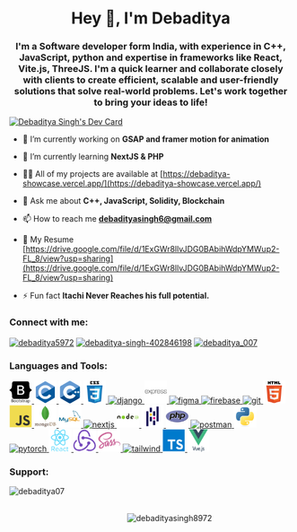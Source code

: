 <!--
<h1 align="center">Hey 👋, I'm Debaditya</h1>
<h3 align="center">I'm a Software developer form India, with experience in C++, JavaScript, python and expertise in frameworks like React, Vite.js, ThreeJS. I'm a quick learner and collaborate closely with clients to create efficient, scalable and user-friendly solutions that solve real-world problems. Let's work together to bring your ideas to life!</h3>
-->

<h1 align="center">Hey 👋, I'm Debaditya</h1>
<h3 align="center">I'm a Software developer form India, with experience in C++, JavaScript, python and expertise in frameworks like React, Vite.js, ThreeJS. I'm a quick learner and collaborate closely with clients to create efficient, scalable and user-friendly solutions that solve real-world problems. Let's work together to bring your ideas to life!</h3>

<a href="https://app.daily.dev/debaditya_139"><img src="https://api.daily.dev/devcards/2ae7ef9fe90b4f4d8f7f960436b91b36.png?r=hsd" width="400" alt="Debaditya Singh's Dev Card"/></a>
<!--
<p align="left"> <img src="https://komarev.com/ghpvc/?username=debadityasingh8972&label=Profile%20views&color=0e75b6&style=flat" alt="debadityasingh8972" /> </p>

<p align="left"> <a href="https://github.com/ryo-ma/github-profile-trophy"><img src="https://github-profile-trophy.vercel.app/?username=debadityasingh8972" alt="debadityasingh8972" /></a> </p>
-->
- 🔭 I’m currently working on **GSAP and framer motion for animation**

- 🌱 I’m currently learning **NextJS & PHP**

- 👨‍💻 All of my projects are available at [https://debaditya-showcase.vercel.app/](https://debaditya-showcase.vercel.app/)

- 💬 Ask me about **C++, JavaScript, Solidity, Blockchain**

- 📫 How to reach me **debadityasingh6@gmail.com**

- 📄 My Resume [https://drive.google.com/file/d/1ExGWr8llvJDG0BAbihWdpYMWup2-FL_8/view?usp=sharing](https://drive.google.com/file/d/1ExGWr8llvJDG0BAbihWdpYMWup2-FL_8/view?usp=sharing)

- ⚡ Fun fact **Itachi Never Reaches his full potential.**

<h3 align="left">Connect with me:</h3>
<p align="left">
<a href="https://twitter.com/debaditya5972" target="blank"><img align="center" src="https://raw.githubusercontent.com/rahuldkjain/github-profile-readme-generator/master/src/images/icons/Social/twitter.svg" alt="debaditya5972" height="30" width="40" /></a>
<a href="https://linkedin.com/in/debaditya-singh-402846198" target="blank"><img align="center" src="https://raw.githubusercontent.com/rahuldkjain/github-profile-readme-generator/master/src/images/icons/Social/linked-in-alt.svg" alt="debaditya-singh-402846198" height="30" width="40" /></a>
<a href="https://www.leetcode.com/debaditya_007" target="blank"><img align="center" src="https://raw.githubusercontent.com/rahuldkjain/github-profile-readme-generator/master/src/images/icons/Social/leet-code.svg" alt="debaditya_007" height="30" width="40" /></a>
</p>

<h3 align="left">Languages and Tools:</h3>
<p align="left"> <a href="https://getbootstrap.com" target="_blank" rel="noreferrer"> <img src="https://raw.githubusercontent.com/devicons/devicon/master/icons/bootstrap/bootstrap-plain-wordmark.svg" alt="bootstrap" width="40" height="40"/> </a> <a href="https://www.cprogramming.com/" target="_blank" rel="noreferrer"> <img src="https://raw.githubusercontent.com/devicons/devicon/master/icons/c/c-original.svg" alt="c" width="40" height="40"/> </a> <a href="https://www.w3schools.com/cpp/" target="_blank" rel="noreferrer"> <img src="https://raw.githubusercontent.com/devicons/devicon/master/icons/cplusplus/cplusplus-original.svg" alt="cplusplus" width="40" height="40"/> </a> <a href="https://www.w3schools.com/css/" target="_blank" rel="noreferrer"> <img src="https://raw.githubusercontent.com/devicons/devicon/master/icons/css3/css3-original-wordmark.svg" alt="css3" width="40" height="40"/> </a> <a href="https://www.djangoproject.com/" target="_blank" rel="noreferrer"> <img src="https://cdn.worldvectorlogo.com/logos/django.svg" alt="django" width="40" height="40"/> </a> <a href="https://expressjs.com" target="_blank" rel="noreferrer"> <img src="https://raw.githubusercontent.com/devicons/devicon/master/icons/express/express-original-wordmark.svg" alt="express" width="40" height="40"/> </a> <a href="https://www.figma.com/" target="_blank" rel="noreferrer"> <img src="https://www.vectorlogo.zone/logos/figma/figma-icon.svg" alt="figma" width="40" height="40"/> </a> <a href="https://firebase.google.com/" target="_blank" rel="noreferrer"> <img src="https://www.vectorlogo.zone/logos/firebase/firebase-icon.svg" alt="firebase" width="40" height="40"/> </a> <a href="https://git-scm.com/" target="_blank" rel="noreferrer"> <img src="https://www.vectorlogo.zone/logos/git-scm/git-scm-icon.svg" alt="git" width="40" height="40"/> </a> <a href="https://www.w3.org/html/" target="_blank" rel="noreferrer"> <img src="https://raw.githubusercontent.com/devicons/devicon/master/icons/html5/html5-original-wordmark.svg" alt="html5" width="40" height="40"/> </a> <a href="https://developer.mozilla.org/en-US/docs/Web/JavaScript" target="_blank" rel="noreferrer"> <img src="https://raw.githubusercontent.com/devicons/devicon/master/icons/javascript/javascript-original.svg" alt="javascript" width="40" height="40"/> </a> <a href="https://www.mongodb.com/" target="_blank" rel="noreferrer"> <img src="https://raw.githubusercontent.com/devicons/devicon/master/icons/mongodb/mongodb-original-wordmark.svg" alt="mongodb" width="40" height="40"/> </a> <a href="https://www.mysql.com/" target="_blank" rel="noreferrer"> <img src="https://raw.githubusercontent.com/devicons/devicon/master/icons/mysql/mysql-original-wordmark.svg" alt="mysql" width="40" height="40"/> </a> <a href="https://nextjs.org/" target="_blank" rel="noreferrer"> <img src="https://cdn.worldvectorlogo.com/logos/nextjs-2.svg" alt="nextjs" width="40" height="40"/> </a> <a href="https://nodejs.org" target="_blank" rel="noreferrer"> <img src="https://raw.githubusercontent.com/devicons/devicon/master/icons/nodejs/nodejs-original-wordmark.svg" alt="nodejs" width="40" height="40"/> </a> <a href="https://pandas.pydata.org/" target="_blank" rel="noreferrer"> <img src="https://raw.githubusercontent.com/devicons/devicon/2ae2a900d2f041da66e950e4d48052658d850630/icons/pandas/pandas-original.svg" alt="pandas" width="40" height="40"/> </a> <a href="https://www.php.net" target="_blank" rel="noreferrer"> <img src="https://raw.githubusercontent.com/devicons/devicon/master/icons/php/php-original.svg" alt="php" width="40" height="40"/> </a> <a href="https://postman.com" target="_blank" rel="noreferrer"> <img src="https://www.vectorlogo.zone/logos/getpostman/getpostman-icon.svg" alt="postman" width="40" height="40"/> </a> <a href="https://www.python.org" target="_blank" rel="noreferrer"> <img src="https://raw.githubusercontent.com/devicons/devicon/master/icons/python/python-original.svg" alt="python" width="40" height="40"/> </a> <a href="https://pytorch.org/" target="_blank" rel="noreferrer"> <img src="https://www.vectorlogo.zone/logos/pytorch/pytorch-icon.svg" alt="pytorch" width="40" height="40"/> </a> <a href="https://reactjs.org/" target="_blank" rel="noreferrer"> <img src="https://raw.githubusercontent.com/devicons/devicon/master/icons/react/react-original-wordmark.svg" alt="react" width="40" height="40"/> </a> <a href="https://redux.js.org" target="_blank" rel="noreferrer"> <img src="https://raw.githubusercontent.com/devicons/devicon/master/icons/redux/redux-original.svg" alt="redux" width="40" height="40"/> </a> <a href="https://sass-lang.com" target="_blank" rel="noreferrer"> <img src="https://raw.githubusercontent.com/devicons/devicon/master/icons/sass/sass-original.svg" alt="sass" width="40" height="40"/> </a> <a href="https://tailwindcss.com/" target="_blank" rel="noreferrer"> <img src="https://www.vectorlogo.zone/logos/tailwindcss/tailwindcss-icon.svg" alt="tailwind" width="40" height="40"/> </a> <a href="https://www.typescriptlang.org/" target="_blank" rel="noreferrer"> <img src="https://raw.githubusercontent.com/devicons/devicon/master/icons/typescript/typescript-original.svg" alt="typescript" width="40" height="40"/> </a> <a href="https://vuejs.org/" target="_blank" rel="noreferrer"> <img src="https://raw.githubusercontent.com/devicons/devicon/master/icons/vuejs/vuejs-original-wordmark.svg" alt="vuejs" width="40" height="40"/> </a> </p>

<h3 align="left">Support:</h3>
<p><a href="https://www.buymeacoffee.com/debaditya07"> <img align="left" src="https://cdn.buymeacoffee.com/buttons/v2/default-yellow.png" height="50" width="210" alt="debaditya07" /></a></p><br><br>

<p><img align="left" src="https://github-readme-stats.vercel.app/api/top-langs?username=debadityasingh8972&show_icons=true&locale=en&layout=compact" alt="debadityasingh8972" /></p>

<!--
<p>&nbsp;<img align="center" src="https://github-readme-stats.vercel.app/api?username=debadityasingh8972&show_icons=true&locale=en" alt="debadityasingh8972" /></p>

<!--
<p align="left"> <img src="https://komarev.com/ghpvc/?username=debadityasingh8972&label=Profile%20views&color=0e75b6&style=flat" alt="debadityasingh8972" /> </p>

- 🔭 Currently working on **GSAP and framer motion for animation**

- 💬 Ask me about **C++, JavaScript, Solidity, Blockchain**

- 📫 How to reach me **debadityasingh6@gmail.com**

- ⚡ Fun fact **Itachi Never Reached his full potential.**

<h3 align="left">Connect with me:</h3>
<p align="left">
<a href="https://linkedin.com/in/debaditya-singh-402846198/" target="blank"><img align="center" src="https://raw.githubusercontent.com/rahuldkjain/github-profile-readme-generator/master/src/images/icons/Social/linked-in-alt.svg" alt="debaditya_singh_402846198" height="30" width="40" /></a>
<a href="https://www.leetcode.com/debaditya_007" target="blank"><img align="center" src="https://raw.githubusercontent.com/rahuldkjain/github-profile-readme-generator/master/src/images/icons/Social/leet-code.svg" alt="debaditya_007" height="30" width="40" /></a>
<!-- [<img src='https://cdn.jsdelivr.net/npm/simple-icons@3.0.1/icons/linkedin.svg' alt='linkedin' height='40'>](https://www.linkedin.com/in/debaditya-singh-402846198/)  [<img src='https://cdn.jsdelivr.net/npm/simple-icons@3.0.1/icons/twitter.svg' alt='twitter' height='40'>](https://twitter.com/debaditya5972)  [<img src='https://cdn.jsdelivr.net/npm/simple-icons@3.0.1/icons/icloud.svg' alt='website' height='40'>](https://debaditya-showcase.vercel.app/)   -->
<!--
</p>

<h3 align="left">Languages and Tools:</h3>
<p align="left"> <a href="https://getbootstrap.com" target="_blank" rel="noreferrer"> <img src="https://raw.githubusercontent.com/devicons/devicon/master/icons/bootstrap/bootstrap-plain-wordmark.svg" alt="bootstrap" width="40" height="40"/> </a> <a href="https://www.cprogramming.com/" target="_blank" rel="noreferrer"> <img src="https://raw.githubusercontent.com/devicons/devicon/master/icons/c/c-original.svg" alt="c" width="40" height="40"/> </a> <a href="https://www.w3schools.com/cpp/" target="_blank" rel="noreferrer"> <img src="https://raw.githubusercontent.com/devicons/devicon/master/icons/cplusplus/cplusplus-original.svg" alt="cplusplus" width="40" height="40"/> </a> <a href="https://www.w3schools.com/css/" target="_blank" rel="noreferrer"> <img src="https://raw.githubusercontent.com/devicons/devicon/master/icons/css3/css3-original-wordmark.svg" alt="css3" width="40" height="40"/> </a> <a href="https://expressjs.com" target="_blank" rel="noreferrer"> <img src="https://raw.githubusercontent.com/devicons/devicon/master/icons/express/express-original-wordmark.svg" alt="express" width="40" height="40"/> </a> <a href="https://flask.palletsprojects.com/" target="_blank" rel="noreferrer"> <img src="https://www.vectorlogo.zone/logos/pocoo_flask/pocoo_flask-icon.svg" alt="flask" width="40" height="40"/> </a> <a href="https://www.w3.org/html/" target="_blank" rel="noreferrer"> <img src="https://raw.githubusercontent.com/devicons/devicon/master/icons/html5/html5-original-wordmark.svg" alt="html5" width="40" height="40"/> </a> <a href="https://developer.mozilla.org/en-US/docs/Web/JavaScript" target="_blank" rel="noreferrer"> <img src="https://raw.githubusercontent.com/devicons/devicon/master/icons/javascript/javascript-original.svg" alt="javascript" width="40" height="40"/> </a> <a href="https://www.mongodb.com/" target="_blank" rel="noreferrer"> <img src="https://raw.githubusercontent.com/devicons/devicon/master/icons/mongodb/mongodb-original-wordmark.svg" alt="mongodb" width="40" height="40"/> </a> <a href="https://www.mysql.com/" target="_blank" rel="noreferrer"> <img src="https://raw.githubusercontent.com/devicons/devicon/master/icons/mysql/mysql-original-wordmark.svg" alt="mysql" width="40" height="40"/> </a> <a href="https://nextjs.org/" target="_blank" rel="noreferrer"> <img src="https://cdn.worldvectorlogo.com/logos/nextjs-2.svg" alt="nextjs" width="40" height="40"/> </a> <a href="https://nodejs.org" target="_blank" rel="noreferrer"> <img src="https://raw.githubusercontent.com/devicons/devicon/master/icons/nodejs/nodejs-original-wordmark.svg" alt="nodejs" width="40" height="40"/> </a> <a href="https://pandas.pydata.org/" target="_blank" rel="noreferrer"> <img src="https://raw.githubusercontent.com/devicons/devicon/2ae2a900d2f041da66e950e4d48052658d850630/icons/pandas/pandas-original.svg" alt="pandas" width="40" height="40"/> </a> <a href="https://www.python.org" target="_blank" rel="noreferrer"> <img src="https://raw.githubusercontent.com/devicons/devicon/master/icons/python/python-original.svg" alt="python" width="40" height="40"/> </a> <a href="https://pytorch.org/" target="_blank" rel="noreferrer"> <img src="https://www.vectorlogo.zone/logos/pytorch/pytorch-icon.svg" alt="pytorch" width="40" height="40"/> </a> <a href="https://reactjs.org/" target="_blank" rel="noreferrer"> <img src="https://raw.githubusercontent.com/devicons/devicon/master/icons/react/react-original-wordmark.svg" alt="react" width="40" height="40"/> </a> <a href="https://redux.js.org" target="_blank" rel="noreferrer"> <img src="https://raw.githubusercontent.com/devicons/devicon/master/icons/redux/redux-original.svg" alt="redux" width="40" height="40"/> </a> <a href="https://tailwindcss.com/" target="_blank" rel="noreferrer"> <img src="https://www.vectorlogo.zone/logos/tailwindcss/tailwindcss-icon.svg" alt="tailwind" width="40" height="40"/> </a> <a href="https://vuejs.org/" target="_blank" rel="noreferrer"> <img src="https://raw.githubusercontent.com/devicons/devicon/master/icons/vuejs/vuejs-original-wordmark.svg" alt="vuejs" width="40" height="40"/> </a> </p>



<p><img align="center" src="https://github-readme-stats.vercel.app/api/top-langs?username=debadityasingh8972&show_icons=true&locale=en&layout=compact" alt="debadityasingh8972" /></p>

<!--
###

<img src="https://raw.githubusercontent.com/debadityasingh8972/debadityasingh8972/output/snake.svg" alt="Snake animation" />

###
-->
<!--

<h3 align="left">Support:</h3>
<p><a href="https://www.buymeacoffee.com/debaditya07"> <img align="left" src="https://cdn.buymeacoffee.com/buttons/v2/default-yellow.png" height="50" width="210" alt="debaditya07" /></a></p><br><br>

-->


<!--
[![Debaditya's GitHub stats](https://github-readme-stats.vercel.app/api?username=debadityasingh8972)](https://github.com/anuraghazra/github-readme-stats)
**debadityasingh8972/debadityasingh8972** is a ✨ _special_ ✨ repository because its `README.md` (this file) appears on your GitHub profile.

Here are some ideas to get you started:

- 🔭 I’m currently working on ...
- 🌱 I’m currently learning ...
- 👯 I’m looking to collaborate on ...
- 🤔 I’m looking for help with ...
- 💬 Ask me about ...
- 📫 How to reach me: ...
- 😄 Pronouns: ...
- ⚡ Fun fact: ...
-->
